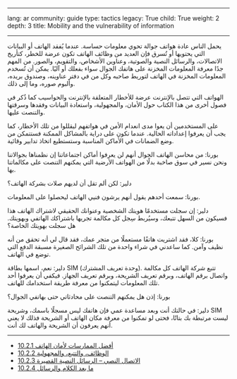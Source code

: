 

---

lang: ar
community: guide
type: tactics
legacy: True
child: True
weight: 2
depth: 3
title: Mobility and the vulnerability of information

---

يحمل الناس عادة هواتف جوالة تحوي معلومات حساسة. عندما يُفقد الهاتف أو البيانات التي يحتويها أو تُسرق فإن العديد من وظائف الهاتف تكون عرضة للخطر، كتأريخ الاتصالات، والرسائل النصية والصوتية، وعناوين الأشخاص، والتقويم، والصور. من المهم جدًا معرفة المعلومات المخزنة على هاتفك الجوال سواء بفعلك أو آليًا. يمكن أن تُسخدم المعلومات المخزنة في الهاتف لتوريط صاحبه وكل من في دفتر عناوينه، وصندوق بريده، وألبوم صوره، وما إلى ذلك.

الهواتف التي تتصل بالإنترنت عرضة للأخطار المتعلقة بالإنترنت والحواسيب كما ذُكر في فصول أخرى من هذا الكتاب حول الأمان، والمجهولية، واستعادة البيانات وفقدها وسرقتها والتنصت عليها.

على المستخدمين أن يعوا مدى انعدام الأمن في هواتفهم ليقللوا من تلك الأخطار، كما يجب أن يعرفوا إعداداته الحالية. عندما تكون على دراية بالمشاكل الممكنة فستتمكن من وضع الضمانات في الأماكن المناسبة وستستطيع اتخاذ تدابير وقائية.

<div class="background" markdown=1>
بورنا: من محاسن الهاتف الجوال أنهم لن يعرفوا أماكن اجتماعاتنا إن نظمناها بجوالاتنا ونحن نسير في سوق صاخبة بدلًا من الهواتف الأرضية التي يمكنهم التنصت على مكالماتنا بها.

دلير: لكن ألم تقل أن لديهم صلات بشركة الهاتف؟

بورنا: سمعت أحدهم يقول أنهم يرشون فنيي الهاتف ليحصلوا على المعلومات.

دلير: إن سجلت مستخدمًا هويتك الشخصية وعنوانك الحقيقي لاشتراك الهاتف هذا فسيكون من السهل تتبعك، وسيُربط سِجل كل مكالمة تجريها باشتراكك الهاتفي وبهويتك. هل سجلت بهويتك الخاصة؟

بورنا: كلا، فقد اشتريت هاتفًا مستعملًا من متجر عمك، فقد قال لي أنه تحقق من أنه نظيف وآمن. كما ساعدني في شراء واحدة من تلك الشرائح الصغيرة مسبقة الدفع التي توضع في الهاتف.

دلير: نعم، اسمها بطاقة SIM (وحدة تعريف المشترك). تتبع شركة الهاتف كل مكالمة واتصال برقم الهاتف، وبرقم تعريف الشريحة، وبرقم تعريف الجهاز. فيكفي أن يعرفوا أحد تلك المعلومات ليتمكنوا من معرفة طريقة استخدامك للهاتف.

بورنا: إذن هل يمكنهم التنصت على محادثاتي حتى بهاتفي الجوال؟

دلير: في حالتك أنت وبعد مساعدة عمي فإن هاتفك ليس مسجلًا باسمك، وشريحة SIM ليست مرتبطة بك بتاتًا، فحتى لو تمكنوا من معرفة مكان الهاتف أو الشريحة فذلك لا يعني أنهم يعرفون أن الشريحة والهاتف لك أنت.
</div>

-------------------

* [10.2.1 أفضل الممارسات لأمان الهاتف](/ar/chapter_10_02_1)
* [10.2.2 الوظائف، والتتبع، والمجهولية](/ar/chapter_10_02_2)
* [10.2.3 الاتصال النصي – الرسائل النصية القصيرة](/ar/chapter_10_02_3)
* [10.2.4 ما بعد الكلام والرسائل](/ar/chapter_10_02_4)


